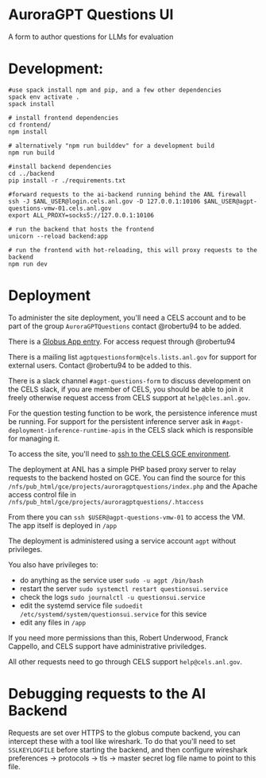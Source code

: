 # AuroraGPT Questions UI

A form to author questions for LLMs for evaluation

# Development: 

```
#use spack install npm and pip, and a few other dependencies
spack env activate .
spack install

# install frontend dependencies
cd frontend/
npm install

# alternatively "npm run builddev" for a development build
npm run build

#install backend dependencies
cd ../backend
pip install -r ./requirements.txt

#forward requests to the ai-backend running behind the ANL firewall
ssh -J $ANL_USER@login.cels.anl.gov -D 127.0.0.1:10106 $ANL_USER@agpt-questions-vmw-01.cels.anl.gov
export ALL_PROXY=socks5://127.0.0.1:10106

# run the backend that hosts the frontend
unicorn --reload backend:app

# run the frontend with hot-reloading, this will proxy requests to the backend
npm run dev
```

# Deployment

To administer the site deployment, you'll need a CELS account and to be part of the group
`AuroraGPTQuestions` contact @robertu94 to be added.

There is a [Globus App entry](https://app.globus.org/settings/developers/projects/53651812-5228-4422-8067-cb01e3538a11/apps).  For access request through @robertu94

There is a mailing list `agptquestionsform@cels.lists.anl.gov` for support for
external users.  Contact @robertu94 to be added to this.

There is a slack channel `#agpt-questions-form` to discuss development on the
CELS slack, if you are member of CELS, you should be able to join it freely
otherwise request access from CELS support at `help@cles.anl.gov`.

For the question testing function to be work, the persistence inference must be
running.  For support for the persistent inference server ask in
`#agpt-deployment-inference-runtime-apis` in the CELS slack which is
responsible for managing it.

To access the site, you'll need to [ssh to the CELS GCE environment](https://help.cels.anl.gov/docs/linux/ssh/).

The deployment at ANL has a simple PHP based proxy server to relay requests to the backend hosted on GCE.  You can find the source for this `/nfs/pub_html/gce/projects/auroragptquestions/index.php` and the Apache access control file in  `/nfs/pub_html/gce/projects/auroragptquestions/.htaccess`

From there you can `ssh $USER@agpt-questions-vmw-01` to access the VM. The app itself is deployed in `/app`

The deployment is administered using a service account `agpt` without privileges.

You also have privileges to:

+ do anything as the service user `sudo -u agpt /bin/bash`
+ restart the server `sudo systemctl restart questionsui.service`
+ check the logs `sudo journalctl -u questionsui.service`
+ edit the systemd service file `sudoedit /etc/systemd/system/questionsui.service` for this sevice
+ edit any files in `/app`

If you need more permissions than this, Robert Underwood, Franck Cappello, and CELS support have administrative priviledges.

All other requests need to go through CELS support `help@cels.anl.gov`.


# Debugging requests to the AI Backend

Requests are set over HTTPS to the globus compute backend, you can intercept these with a tool like wireshark.
To do that you'll need to set `SSLKEYLOGFILE` before starting the backend, and then configure wireshark preferences -> protocols -> tls -> master secret log file name to point to this file.
